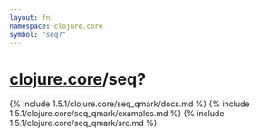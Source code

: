```yaml
---
layout: fn
namespace: clojure.core
symbol: "seq?"
---
```


# [clojure.core](../)/seq?

{% include 1.5.1/clojure.core/seq_qmark/docs.md %}
{% include 1.5.1/clojure.core/seq_qmark/examples.md %}
{% include 1.5.1/clojure.core/seq_qmark/src.md %}

